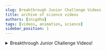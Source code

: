 ```yaml
---
slug: Breakthrough Junior Challenge Videos
title: archive of science videos
authors: [snigdha]
tags: [videos, animation, science]
sidebar_position: 1
---
```


<details>
<summary> Breakthrough Junior Challenge Videos! </summary>

### Here is the saga of the videos
> that did not get to see the light of day after the challenges ended ~~and because I was too shy to make them **public** public~~

<details>
<summary> On Nuclear Power, 2018 </summary>

<div class="frame">
<iframe id="ytplayer" type="text/html" width="100%" height="400"
src="https://www.youtube.com/embed/scwKfxHTfPI?cc_load_policy=1&enablejsapi=1&modestbranding=1&playsinline=1&color=white"
frameborder="0" allowfullscreen></iframe>
</div>

</details>

---

<details>
<summary> On Fire, 2017 </summary>

<div class="frame">
<iframe id="ytplayer" type="text/html" width="100%" height="400"
src="https://www.youtube.com/embed/4Zus1DGcvoM?cc_load_policy=1&enablejsapi=1&modestbranding=1&playsinline=1&color=white"
frameborder="0" allowfullscreen></iframe>
</div>

</details>

---

<details>
<summary> On Meditation, 2016 </summary>

<div class="frame">
<iframe id="ytplayer" type="text/html" width="100%" height="400"
src="https://www.youtube.com/embed/pAGmtlv2mCA?cc_load_policy=1&enablejsapi=1&modestbranding=1&playsinline=1&color=white"
frameborder="0" allowfullscreen></iframe>
</div>

</details>

#### too late to unsee them anymore

</details>  

